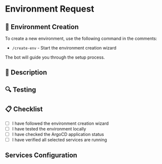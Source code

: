 # Environment Request

## 🚀 Environment Creation

To create a new environment, use the following command in the comments:
- `/create-env` - Start the environment creation wizard

The bot will guide you through the setup process.

## 📝 Description
<!-- Describe your changes here -->

## 🔍 Testing
<!-- Describe how you tested your changes -->

## 📋 Checklist
- [ ] I have followed the environment creation wizard
- [ ] I have tested the environment locally
- [ ] I have checked the ArgoCD application status
- [ ] I have verified all selected services are running

## Services Configuration
<!--